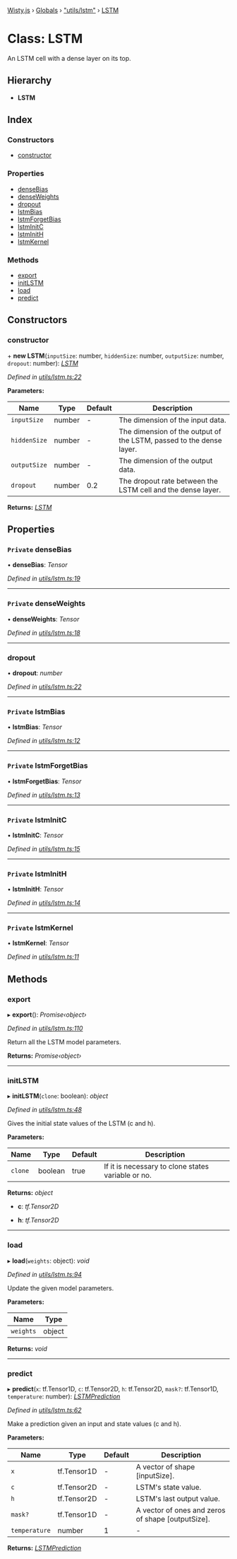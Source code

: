 [Wisty.js](../README.md) › [Globals](../globals.md) › ["utils/lstm"](../modules/_utils_lstm_.md) › [LSTM](_utils_lstm_.lstm.md)

# Class: LSTM

An LSTM cell with a dense layer on its top.

## Hierarchy

* **LSTM**

## Index

### Constructors

* [constructor](_utils_lstm_.lstm.md#constructor)

### Properties

* [denseBias](_utils_lstm_.lstm.md#private-densebias)
* [denseWeights](_utils_lstm_.lstm.md#private-denseweights)
* [dropout](_utils_lstm_.lstm.md#dropout)
* [lstmBias](_utils_lstm_.lstm.md#private-lstmbias)
* [lstmForgetBias](_utils_lstm_.lstm.md#private-lstmforgetbias)
* [lstmInitC](_utils_lstm_.lstm.md#private-lstminitc)
* [lstmInitH](_utils_lstm_.lstm.md#private-lstminith)
* [lstmKernel](_utils_lstm_.lstm.md#private-lstmkernel)

### Methods

* [export](_utils_lstm_.lstm.md#export)
* [initLSTM](_utils_lstm_.lstm.md#initlstm)
* [load](_utils_lstm_.lstm.md#load)
* [predict](_utils_lstm_.lstm.md#predict)

## Constructors

###  constructor

\+ **new LSTM**(`inputSize`: number, `hiddenSize`: number, `outputSize`: number, `dropout`: number): *[LSTM](_utils_lstm_.lstm.md)*

*Defined in [utils/lstm.ts:22](https://github.com/the-new-sky/Wisty.js/blob/22c0b6f/src/utils/lstm.ts#L22)*

**Parameters:**

Name | Type | Default | Description |
------ | ------ | ------ | ------ |
`inputSize` | number | - | The dimension of the input data. |
`hiddenSize` | number | - | The dimension of the output of the LSTM, passed to the dense layer. |
`outputSize` | number | - | The dimension of the output data. |
`dropout` | number | 0.2 | The dropout rate between the LSTM cell and the dense layer.  |

**Returns:** *[LSTM](_utils_lstm_.lstm.md)*

## Properties

### `Private` denseBias

• **denseBias**: *Tensor*

*Defined in [utils/lstm.ts:19](https://github.com/the-new-sky/Wisty.js/blob/22c0b6f/src/utils/lstm.ts#L19)*

___

### `Private` denseWeights

• **denseWeights**: *Tensor*

*Defined in [utils/lstm.ts:18](https://github.com/the-new-sky/Wisty.js/blob/22c0b6f/src/utils/lstm.ts#L18)*

___

###  dropout

• **dropout**: *number*

*Defined in [utils/lstm.ts:22](https://github.com/the-new-sky/Wisty.js/blob/22c0b6f/src/utils/lstm.ts#L22)*

___

### `Private` lstmBias

• **lstmBias**: *Tensor*

*Defined in [utils/lstm.ts:12](https://github.com/the-new-sky/Wisty.js/blob/22c0b6f/src/utils/lstm.ts#L12)*

___

### `Private` lstmForgetBias

• **lstmForgetBias**: *Tensor*

*Defined in [utils/lstm.ts:13](https://github.com/the-new-sky/Wisty.js/blob/22c0b6f/src/utils/lstm.ts#L13)*

___

### `Private` lstmInitC

• **lstmInitC**: *Tensor*

*Defined in [utils/lstm.ts:15](https://github.com/the-new-sky/Wisty.js/blob/22c0b6f/src/utils/lstm.ts#L15)*

___

### `Private` lstmInitH

• **lstmInitH**: *Tensor*

*Defined in [utils/lstm.ts:14](https://github.com/the-new-sky/Wisty.js/blob/22c0b6f/src/utils/lstm.ts#L14)*

___

### `Private` lstmKernel

• **lstmKernel**: *Tensor*

*Defined in [utils/lstm.ts:11](https://github.com/the-new-sky/Wisty.js/blob/22c0b6f/src/utils/lstm.ts#L11)*

## Methods

###  export

▸ **export**(): *Promise‹object›*

*Defined in [utils/lstm.ts:110](https://github.com/the-new-sky/Wisty.js/blob/22c0b6f/src/utils/lstm.ts#L110)*

Return all the LSTM model parameters.

**Returns:** *Promise‹object›*

___

###  initLSTM

▸ **initLSTM**(`clone`: boolean): *object*

*Defined in [utils/lstm.ts:48](https://github.com/the-new-sky/Wisty.js/blob/22c0b6f/src/utils/lstm.ts#L48)*

Gives the initial state values of the LSTM (c and h).

**Parameters:**

Name | Type | Default | Description |
------ | ------ | ------ | ------ |
`clone` | boolean | true | If it is necessary to clone states variable or no.  |

**Returns:** *object*

* **c**: *tf.Tensor2D*

* **h**: *tf.Tensor2D*

___

###  load

▸ **load**(`weights`: object): *void*

*Defined in [utils/lstm.ts:94](https://github.com/the-new-sky/Wisty.js/blob/22c0b6f/src/utils/lstm.ts#L94)*

Update the given model parameters.

**Parameters:**

Name | Type |
------ | ------ |
`weights` | object |

**Returns:** *void*

___

###  predict

▸ **predict**(`x`: tf.Tensor1D, `c`: tf.Tensor2D, `h`: tf.Tensor2D, `mask?`: tf.Tensor1D, `temperature`: number): *[LSTMPrediction](../modules/_utils_lstm_.md#lstmprediction)*

*Defined in [utils/lstm.ts:62](https://github.com/the-new-sky/Wisty.js/blob/22c0b6f/src/utils/lstm.ts#L62)*

Make a prediction given an input and state values (c and h).

**Parameters:**

Name | Type | Default | Description |
------ | ------ | ------ | ------ |
`x` | tf.Tensor1D | - | A vector of shape [inputSize]. |
`c` | tf.Tensor2D | - | LSTM's state value. |
`h` | tf.Tensor2D | - | LSTM's last output value. |
`mask?` | tf.Tensor1D | - | A vector of ones and zeros of shape [outputSize].  |
`temperature` | number | 1 | - |

**Returns:** *[LSTMPrediction](../modules/_utils_lstm_.md#lstmprediction)*
